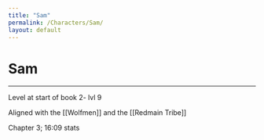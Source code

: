 ```yaml
---
title: "Sam"
permalink: /Characters/Sam/
layout: default
---
```

# Sam
---
Level at start of book 2- lvl 9

Aligned with the [[Wolfmen]] and the [[Redmain Tribe]] 

Chapter 3; 16:09 stats